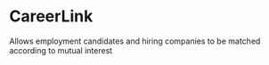 # CareerLink
Allows employment candidates and hiring companies to be matched according to mutual interest
